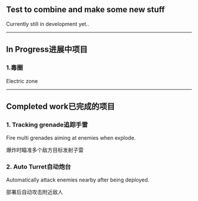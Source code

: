 ## Test to combine and make some new stuff

Currently still in development yet..

---
## In Progress进展中项目
### 1.毒圈
Electric zone

---

## Completed work已完成的项目
### 1. Tracking grenade追踪手雷
Fire multi grenades aiming at enemies when explode.

爆炸时瞄准多个敌方目标发射子雷

### 2. Auto Turret自动炮台
Automatically attack enemies nearby after being deployed.

部署后自动攻击附近敌人
